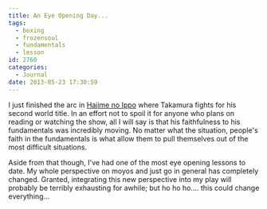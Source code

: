 ```yaml
---
title: An Eye Opening Day...
tags:
  - boxing
  - frozensoul
  - fundamentals
  - lesson
id: 2760
categories:
  - Journal
date: 2013-05-23 17:30:59
---
```


I just finished the arc in [Hajime no Ippo](https://www.google.com/url?sa=t&amp;rct=j&amp;q=&amp;esrc=s&amp;source=web&amp;cd=1&amp;cad=rja&amp;ved=0CC8QFjAA&amp;url=http%3A%2F%2Fen.wikipedia.org%2Fwiki%2FFighting_Spirit_(manga)&amp;ei=7y-eUeeuMZT84APWmoCQCA&amp;usg=AFQjCNFFI0eP4wTVR8AszqReTx_t5ZpG1w&amp;sig2=bnBEMLGq_Odc2VyHaBCoNQ&amp;bvm=bv.46865395,d.dmg) where Takamura fights for his second world title. In an effort not to spoil it for anyone who plans on reading or watching the show, all I will say is that his faithfulness to his fundamentals was incredibly moving. No matter what the situation, people's faith in the fundamentals is what allow them to pull themselves out of the most difficult situations.

Aside from that though, I've had one of the most eye opening lessons to date. My whole perspective on moyos and just go in general has completely changed. Granted, integrating this new perspective into my play will probably be terribly exhausting for awhile; but ho ho ho.... this could change everything...